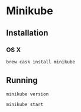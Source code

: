 # Minikube

## Installation

### OS X

```sh
brew cask install minikube
```

## Running

```sh
minikube version
```

```sh
minikube start
```
